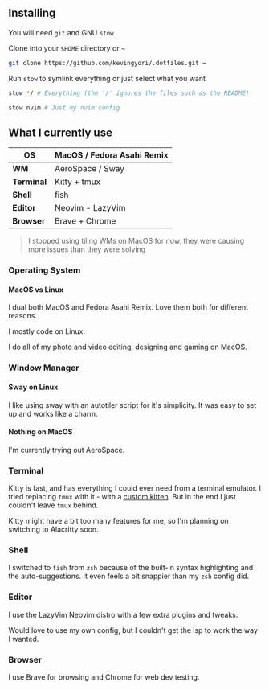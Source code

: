 ## Installing

You will need `git` and GNU `stow`

Clone into your `$HOME` directory or `~`

```bash
git clone https://github.com/kevingyori/.dotfiles.git ~
```

Run `stow` to symlink everything or just select what you want

```bash
stow */ # Everything (the '/' ignores the files such as the README)
```

```bash
stow nvim # Just my nvim config
```

## What I currently use

| OS           | MacOS / Fedora Asahi Remix |
| ------------ | -------------------------- |
| **WM**       | AeroSpace / Sway           |
| **Terminal** | Kitty + tmux               |
| **Shell**    | fish                       |
| **Editor**   | Neovim - LazyVim           |
| **Browser**  | Brave + Chrome             |

> I stopped using tiling WMs on MacOS for now, they were causing more issues than they were solving

### Operating System

#### MacOS vs Linux

I dual both MacOS and Fedora Asahi Remix. Love them both for different reasons.

I mostly code on Linux.

I do all of my photo and video editing, designing and gaming on MacOS.

### Window Manager

#### Sway on Linux

I like using sway with an autotiler script for it's simplicity. It was easy to set up and works like a charm.

#### Nothing on MacOS

I'm currently trying out AeroSpace.

### Terminal

Kitty is fast, and has everything I could ever need from a terminal emulator. I tried replacing `tmux` with it - with a [custom kitten](https://github.com/kevingyori/.dotfiles/blob/main/kitty/.config/kitty/sessionizer.py). But in the end I just couldn't leave `tmux` behind.

Kitty might have a bit too many features for me, so I'm planning on switching to Alacritty soon.

### Shell

I switched to `fish` from `zsh` because of the built-in syntax highlighting and the auto-suggestions. It even feels a bit snappier than my `zsh` config did.

### Editor

I use the LazyVim Neovim distro with a few extra plugins and tweaks.

Would love to use my own config, but I couldn't get the lsp to work the way I wanted.

### Browser

I use Brave for browsing and Chrome for web dev testing.
